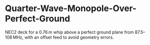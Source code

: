 # Quarter-Wave-Monopole-Over-Perfect-Ground
NEC2 deck for a 0.76 m whip above a perfect ground plane from 87.5–108 MHz, with an offset feed to avoid geometry errors.
